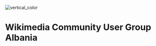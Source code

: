 ![vertical_color](https://user-images.githubusercontent.com/5436686/32143026-7b0818f2-bca3-11e7-8f67-7a25e0074f7e.png)

# Wikimedia Community User Group Albania
